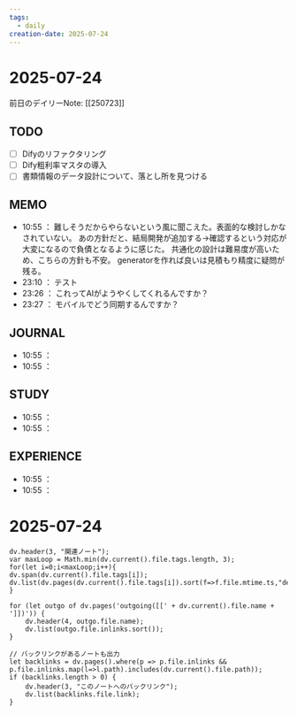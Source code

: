 ```yaml
---
tags:
  - daily
creation-date: 2025-07-24
---
```


# 2025-07-24

 
前日のデイリーNote: [[250723]]

## TODO
- [ ] Difyのリファクタリング
- [ ] Dify粗利率マスタの導入
- [ ] 書類情報のデータ設計について、落とし所を見つける

## MEMO
- 10:55 ：
  難しそうだからやらないという風に聞こえた。表面的な検討しかなされていない。
  あの方針だと、結局開発が追加する→確認するという対応が大変になるので負債となるように感じた。
  共通化の設計は難易度が高いため、こちらの方針も不安。
  generatorを作れば良いは見積もり精度に疑問が残る。
- 23:10 ： テスト 
- 23:26 
	： これってAIがようやくしてくれるんですか？
- 23:27 ： モバイルでどう同期するんですか？ 
	 
   

## JOURNAL
- 10:55 ：
- 10:55 ：

## STUDY
- 10:55 ：
- 10:55 ：

## EXPERIENCE
- 10:55 ：
- 10:55 ：
# 2025-07-24

 


```dataviewjs
dv.header(3, "関連ノート");
var maxLoop = Math.min(dv.current().file.tags.length, 3);
for(let i=0;i<maxLoop;i++){
dv.span(dv.current().file.tags[i]);
dv.list(dv.pages(dv.current().file.tags[i]).sort(f=>f.file.mtime.ts,"desc").limit(15).file.link);
}

for (let outgo of dv.pages('outgoing([[' + dv.current().file.name + ']])')) {
    dv.header(4, outgo.file.name);
    dv.list(outgo.file.inlinks.sort());
}

// バックリンクがあるノートも出力
let backlinks = dv.pages().where(p => p.file.inlinks && p.file.inlinks.map(l=>l.path).includes(dv.current().file.path));
if (backlinks.length > 0) {
    dv.header(3, "このノートへのバックリンク");
    dv.list(backlinks.file.link);
}

```
